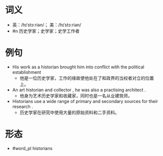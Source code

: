 # 词义
- 英：/hɪˈstɔːriən/； 美：/hɪˈstɔːriən/
- #n 历史学家；史学家；史学工作者
# 例句
- His work as a historian brought him into conflict with the political establishment
	- 他是一位历史学家，工作的缘故使他处在了和政界的当权者对立的位置上。
- An art historian and collector , he was also a practising architect .
	- 他身为艺术历史学家和收藏家，同时也是一名从业建筑师。
- Historians use a wide range of primary and secondary sources for their research .
	- 历史学家在研究中使用大量的原始资料和二手资料。
# 形态
- #word_pl historians
